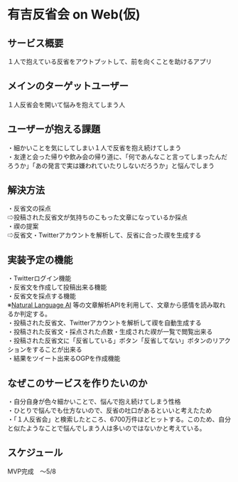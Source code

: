 # 有吉反省会 on Web(仮)

## サービス概要
１人で抱えている反省をアウトプットして、前を向くことを助けるアプリ<br>

## メインのターゲットユーザー
１人反省会を開いて悩みを抱えてしまう人
　
## ユーザーが抱える課題
・細かいことを気にしてしまい１人で反省を抱え続けてしまう<br>
・友達と会った帰りや飲み会の帰り道に、「何であんなこと言ってしまったんだろうか」「あの発言で実は嫌われていたりしないだろうか」と悩んでしまう<br>

## 解決方法
・反省文の採点<br>
⇨投稿された反省文が気持ちのこもった文章になっているか採点<br>
・禊の提案<br>
⇨反省文・Twitterアカウントを解析して、反省に合った禊を生成する

## 実装予定の機能
・Twitterログイン機能<br>
・反省文を作成して投稿出来る機能<br>
・反省文を採点する機能<br>
 ※[Natural Language AI](https://cloud.google.com/natural-language?hl=ja) 等の文章解析APIを利用して、文章から感情を読み取れるか判定する。<br>
・投稿された反省文、Twitterアカウントを解析して禊を自動生成する<br>
・投稿された反省文・採点された点数・生成された禊が一覧で閲覧出来る<br>
・投稿された反省文に「反省している」ボタン「反省してない」ボタンのリアクションをすることが出来る<br>
・結果をツイート出来るOGPを作成機能

## なぜこのサービスを作りたいのか
・自分自身が色々細かいことで、悩んで抱え続けてしまう性格<br>
・ひとりで悩んでも仕方ないので、反省の吐口があるといいと考えたため<br>
・「１人反省会」と検索したところ、6700万件ほどヒットする。このため、自分と似たようなことで悩んでしまう人は多いのではないかと考えている。
## スケジュール
MVP完成　〜5/8